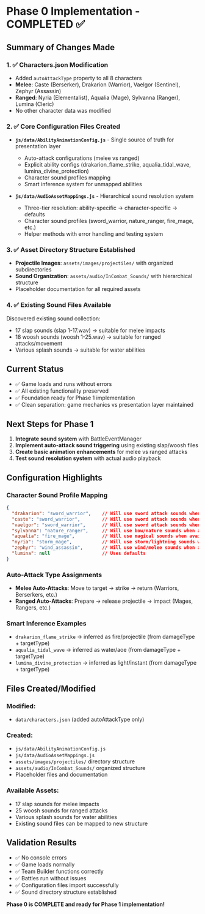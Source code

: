 # Phase 0 Implementation - COMPLETED ✅

## Summary of Changes Made

### 1. ✅ Characters.json Modification
- Added `autoAttackType` property to all 8 characters
- **Melee**: Caste (Berserker), Drakarion (Warrior), Vaelgor (Sentinel), Zephyr (Assassin)
- **Ranged**: Nyria (Elementalist), Aqualia (Mage), Sylvanna (Ranger), Lumina (Cleric)
- No other character data was modified

### 2. ✅ Core Configuration Files Created
- **`js/data/AbilityAnimationConfig.js`** - Single source of truth for presentation layer
  - Auto-attack configurations (melee vs ranged)
  - Explicit ability configs (drakarion_flame_strike, aqualia_tidal_wave, lumina_divine_protection)
  - Character sound profiles mapping
  - Smart inference system for unmapped abilities
  
- **`js/data/AudioAssetMappings.js`** - Hierarchical sound resolution system
  - Three-tier resolution: ability-specific → character-specific → defaults
  - Character sound profiles (sword_warrior, nature_ranger, fire_mage, etc.)
  - Helper methods with error handling and testing system

### 3. ✅ Asset Directory Structure Established
- **Projectile Images**: `assets/images/projectiles/` with organized subdirectories
- **Sound Organization**: `assets/audio/InCombat_Sounds/` with hierarchical structure
- Placeholder documentation for all required assets

### 4. ✅ Existing Sound Files Available
Discovered existing sound collection:
- 17 slap sounds (slap 1-17.wav) → suitable for melee impacts
- 18 woosh sounds (woosh 1-25.wav) → suitable for ranged attacks/movement
- Various splash sounds → suitable for water abilities

## Current Status
- ✅ Game loads and runs without errors
- ✅ All existing functionality preserved
- ✅ Foundation ready for Phase 1 implementation
- ✅ Clean separation: game mechanics vs presentation layer maintained

## Next Steps for Phase 1
1. **Integrate sound system** with BattleEventManager
2. **Implement auto-attack sound triggering** using existing slap/woosh files
3. **Create basic animation enhancements** for melee vs ranged attacks
4. **Test sound resolution system** with actual audio playback

## Configuration Highlights

### Character Sound Profile Mapping
```json
{
  "drakarion": "sword_warrior",    // Will use sword attack sounds when available
  "caste": "sword_warrior",        // Will use sword attack sounds when available  
  "vaelgor": "sword_warrior",      // Will use sword attack sounds when available
  "sylvanna": "nature_ranger",     // Will use bow/nature sounds when available
  "aqualia": "fire_mage",          // Will use magical sounds when available
  "nyria": "storm_mage",           // Will use storm/lightning sounds when available
  "zephyr": "wind_assassin",       // Will use wind/melee sounds when available
  "lumina": null                   // Uses defaults
}
```

### Auto-Attack Type Assignments
- **Melee Auto-Attacks**: Move to target → strike → return (Warriors, Berserkers, etc.)
- **Ranged Auto-Attacks**: Prepare → release projectile → impact (Mages, Rangers, etc.)

### Smart Inference Examples
- `drakarion_flame_strike` → inferred as fire/projectile (from damageType + targetType)
- `aqualia_tidal_wave` → inferred as water/aoe (from damageType + targetType)  
- `lumina_divine_protection` → inferred as light/instant (from damageType + targetType)

## Files Created/Modified

### Modified:
- `data/characters.json` (added autoAttackType only)

### Created:
- `js/data/AbilityAnimationConfig.js`
- `js/data/AudioAssetMappings.js`  
- `assets/images/projectiles/` directory structure
- `assets/audio/InCombat_Sounds/` organized structure
- Placeholder files and documentation

### Available Assets:
- 17 slap sounds for melee impacts
- 25 woosh sounds for ranged attacks
- Various splash sounds for water abilities
- Existing sound files can be mapped to new structure

## Validation Results
- ✅ No console errors
- ✅ Game loads normally
- ✅ Team Builder functions correctly
- ✅ Battles run without issues
- ✅ Configuration files import successfully
- ✅ Sound directory structure established

**Phase 0 is COMPLETE and ready for Phase 1 implementation!**
